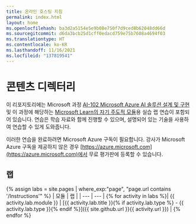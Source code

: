 ```yaml
---
title: 온라인 호스팅 지침
permalink: index.html
layout: home
ms.openlocfilehash: ba3d2a5154e5e9b08e750f7d9ced8b62048dd66d
ms.sourcegitcommit: d6da3bcb25d1cff0edacd759e75b7608a4694f03
ms.translationtype: HT
ms.contentlocale: ko-KR
ms.lasthandoff: 11/16/2021
ms.locfileid: "137819541"
---
```

# <a name="content-directory"></a>콘텐츠 디렉터리

이 리포지토리에는 Microsoft 과정 [AI-102 Microsoft Azure AI 솔루션 설계 및 구현](https://docs.microsoft.com/learn/certifications/courses/ai-102t00) 및 이 과정에 해당하는 [Microsoft Learn의 자기 주도적 모듈](https://aka.ms/AzureLearn_AIEngineer)용 실습 랩 연습이 포함되어 있습니다. 연습은 학습 자료와 함께 진행할 수 있으며, 설명되어 있는 기술을 사용하여 연습할 수 있게 도와줍니다.

이러한 연습을 완료하려면 Microsoft Azure 구독이 필요합니다. 강사가 Microsoft Azure 구독을 제공하지 않은 경우 [https://azure.microsoft.com](https://azure.microsoft.com)에서 무료 평가판에 등록할 수 있습니다.

## <a name="labs"></a>랩

{% assign labs = site.pages | where_exp:"page", "page.url contains '/Instructions'" %}
| 모듈 | 랩 |
| --- | --- | 
{% for activity in labs  %}| {{ activity.lab.module }} | [{{ activity.lab.title }}{% if activity.lab.type %} - {{ activity.lab.type }}{% endif %}]({{ site.github.url }}{{ activity.url }}) |
{% endfor %}

